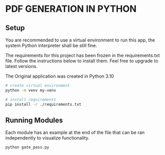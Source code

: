 # PDF GENERATION IN PYTHON

## Setup

You are recommended to use a virtual environment to run this app, the system Python interpreter shall be still fine.

The requirements for this project has been frozen in the requirements.txt file. Follow the instructions below to install them. Feel free to upgrade to latest versions.

The Original application was created in Python 3.10

```bash
# create virtual environment
python -m venv my-venv

# install requirements
pip install -r ./requirements.txt
```

## Running Modules

Each module has an example at the end of the file that can be ran independently to visualize functionality.

```bash
python gate_pass.py
```
